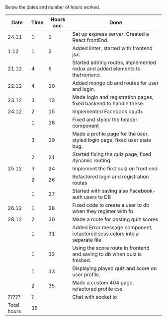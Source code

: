 Below the dates and number of hours worked.

|  Date       |Time | Hours acc.  | Done          |
| ----------- | --- | ----------- | ------------- |
| 24.11       |  1  |     1       | Set up express server. Created a React frontEnd. | 
| 1.12        |  1  |     2       | Added linter, started with frontend jsx. | 
| 21.12       |  4  |     6       | Started adding routes, implemented redux and added elements to thefrontend.|
| 22.12       |  4  |     10      | Added mongo db and routes for user and login. | 
| 23.12       |  3  |     13      | Made login and registration pages, fixed backend to handle these. | 
| 24.12       |  2  |     15      | Implemented Facebook oauth.| 
|             |  1  |     16      | Fixed and styled the header component | 
|             |  3  |     19      | Made a profile page for the user, styled login page, fixed user state bug.| 
|             |  2  |     21      | Started fixing the quiz page, fixed dynamic routing| 
| 25.12       |  3  |     24      | Implement the first quiz on front end| 
|             |  2  |     26      | Refactored login and registration routes| 
|             |  1  |     27      | Started with saving also Facebook-auth users to DB| 
| 26.12       |  1  |     28      | Fixed code to create a user to db when they register with fb.| 
| 28.12       |  2  |     30      | Made a route for posting quiz scores| 
|             |  1  |     31      | Added Error message component, refactored scss colors into a separate file| 
|             |  1  |     32      | Using the score route in frontend and saving to db when quiz is fnished.| 
|             |  1  |     33      | Displaying played quiz and score on user profile. | 
|             |  2  |     35      | Made a custom 404 page, refactored profile css.| 
| ?????       |  ?  |             | Chat with socket.io| 
| Total hours | 35 |         | 